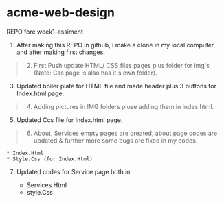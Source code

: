 # acme-web-design
REPO fore week1-assiment

1. After making this REPO in github, i make a clone in my local computer, and after making first changes.

> 2. First Push update  HTML/ CSS files pages plus folder for img's (Note: Css page is also has it's own folder).

3. Updated boiler plate for HTML file and made header plus 3 buttons for Index.html page.
> 4. Adding pictures in IMG folders pluse adding them in indes.html.
5. Updated Ccs file for Index.html page.
> 6. About, Services empty pages are created, about page codes are updated & further more some bugs are fixed in my codes.

    * Index.Html
    * Style.Css (for Index.Html)
7. Updated codes for Service page both in 

    * Services.Html
    * style.Css